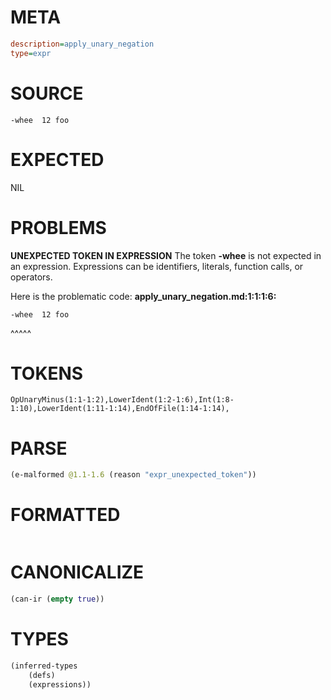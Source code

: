 # META
~~~ini
description=apply_unary_negation
type=expr
~~~
# SOURCE
~~~roc
-whee  12 foo
~~~
# EXPECTED
NIL
# PROBLEMS
**UNEXPECTED TOKEN IN EXPRESSION**
The token **-whee** is not expected in an expression.
Expressions can be identifiers, literals, function calls, or operators.

Here is the problematic code:
**apply_unary_negation.md:1:1:1:6:**
```roc
-whee  12 foo
```
^^^^^


# TOKENS
~~~zig
OpUnaryMinus(1:1-1:2),LowerIdent(1:2-1:6),Int(1:8-1:10),LowerIdent(1:11-1:14),EndOfFile(1:14-1:14),
~~~
# PARSE
~~~clojure
(e-malformed @1.1-1.6 (reason "expr_unexpected_token"))
~~~
# FORMATTED
~~~roc

~~~
# CANONICALIZE
~~~clojure
(can-ir (empty true))
~~~
# TYPES
~~~clojure
(inferred-types
	(defs)
	(expressions))
~~~

